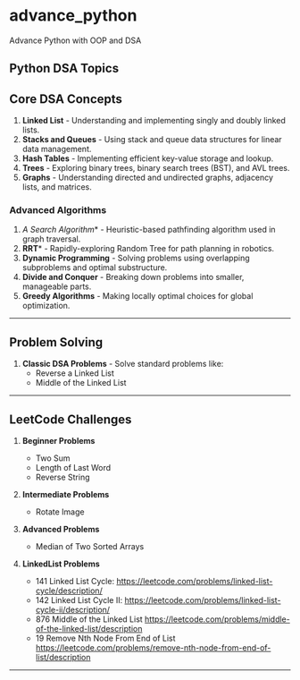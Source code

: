 # advance_python

Advance Python with OOP  and DSA

## Python DSA Topics

## Core DSA Concepts

1. **Linked List** - Understanding and implementing singly and doubly linked lists.
2. **Stacks and Queues** - Using stack and queue data structures for linear data management.
3. **Hash Tables** - Implementing efficient key-value storage and lookup.
4. **Trees** - Exploring binary trees, binary search trees (BST), and AVL trees.
5. **Graphs** - Understanding directed and undirected graphs, adjacency lists, and matrices.

### Advanced Algorithms

1. **A* Search Algorithm** - Heuristic-based pathfinding algorithm used in graph traversal.
2. **RRT*** - Rapidly-exploring Random Tree for path planning in robotics.
3. **Dynamic Programming** - Solving problems using overlapping subproblems and optimal substructure.
4. **Divide and Conquer** - Breaking down problems into smaller, manageable parts.
5. **Greedy Algorithms** - Making locally optimal choices for global optimization.

---

## Problem Solving

1. **Classic DSA Problems** - Solve standard problems like:
   - Reverse a Linked List
   - Middle of the Linked List

---

## LeetCode Challenges

1. **Beginner Problems**
   - Two Sum
   - Length of Last Word
   - Reverse String
2. **Intermediate Problems**
   - Rotate Image

3. **Advanced Problems**
   - Median of Two Sorted Arrays

4. **LinkedList Problems**
   - 141 Linked List Cycle: <https://leetcode.com/problems/linked-list-cycle/description/>
   - 142 Linked List Cycle II: <https://leetcode.com/problems/linked-list-cycle-ii/description/>
   - 876 Middle of the Linked List <https://leetcode.com/problems/middle-of-the-linked-list/description>
   - 19 Remove Nth Node From End of List <https://leetcode.com/problems/remove-nth-node-from-end-of-list/description>

---
